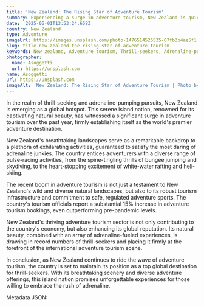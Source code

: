```yaml
---
title: 'New Zealand: The Rising Star of Adventure Tourism'
summary: Experiencing a surge in adventure tourism, New Zealand is quickly establishing itself as the world's leading destination for thrill-seekers, with a 15% increase in bookings, even outperforming pre-pandemic levels.
date: '2025-05-01T13:53:24.658Z'
country: New Zealand
type: Adventure
imageUrl: https://images.unsplash.com/photo-1476514525535-07fb3b4ae5f1
slug: title-new-zealand-the-rising-star-of-adventure-tourism
keywords: New zealand, Adventure tourism, Thrill-seekers, Adrenaline-pumping activities, Tourism boom, International, Worldwide, Global destinations, World travel, Outdoor activities, Adventure sports, Hiking, Trekking, Extreme sports, Travel guide
photographer:
  name: Asoggetti
  url: https://unsplash.com
name: Asoggetti
url: https://unsplash.com
imageAlt: 'New Zealand: The Rising Star of Adventure Tourism | Photo by Asoggetti'
---
```


In the realm of thrill-seeking and adrenaline-pumping pursuits, New Zealand is emerging as a global hotspot. This serene island nation, renowned for its captivating natural beauty, has witnessed a significant surge in adventure tourism over the past year, firmly establishing itself as the world's premier adventure destination.

New Zealand's breathtaking landscapes serve as a remarkable backdrop to a plethora of exhilarating activities, guaranteed to satisfy the most daring of adrenaline junkies. The country entices adventurers with a diverse range of pulse-racing activities, from the spine-tingling thrills of bungee jumping and skydiving, to the heart-stopping excitement of white-water rafting and heli-skiing. 

The recent boom in adventure tourism is not just a testament to New Zealand's wild and diverse natural landscapes, but also to its robust tourism infrastructure and commitment to safe, regulated adventure sports. The country's tourism officials report a substantial 15% increase in adventure tourism bookings, even outperforming pre-pandemic levels.

New Zealand's thriving adventure tourism sector is not only contributing to the country's economy, but also enhancing its global reputation. Its natural beauty, combined with an array of adrenaline-fueled experiences, is drawing in record numbers of thrill-seekers and placing it firmly at the forefront of the international adventure tourism scene.

In conclusion, as New Zealand continues to ride the wave of adventure tourism, the country is set to maintain its position as a top global destination for thrill-seekers. With its breathtaking scenery and diverse adventure offerings, this island nation promises unforgettable experiences for those willing to embrace the rush of adrenaline.

Metadata JSON: